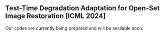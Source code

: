 ## Test-Time Degradation Adaptation for Open-Set Image Restoration [ICML 2024]
Our codes are currently being prepared and will be available soon.
